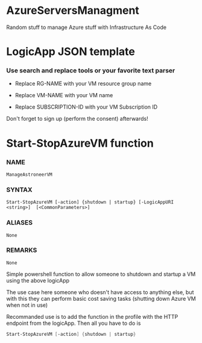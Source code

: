 # AzureServersManagment
Random stuff to manage Azure stuff with Infrastructure As Code

# LogicApp JSON template
### Use search and replace tools or your favorite text parser

* Replace RG-NAME with your VM resource group name

* Replace VM-NAME with your VM name

* Replace SUBSCRIPTION-ID with your VM Subscription ID

Don't forget to sign up (perform the consent) afterwards!

# Start-StopAzureVM function

### NAME
    ManageAstroneerVM

### SYNTAX
    Start-StopAzureVM [-action] {shutdown | startup} [-LogicAppURI <string>]  [<CommonParameters>]


### ALIASES
    None


### REMARKS
    None


Simple powershell function to allow someone to shutdown and startup a VM using the above logicApp

The use case here someone who doesn't have access to anything else, but with this they can perform basic cost saving tasks (shutting down Azure VM when not in use)

Recommanded use is to add the function in the profile with the HTTP endpoint from the logicApp.
Then all you have to do is

```Powershell
Start-StopAzureVM [-action] {shutdown | startup}
```